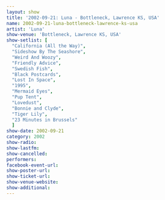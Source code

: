 ```yaml
---
layout: show
title: '2002-09-21: Luna - Bottleneck, Lawrence KS, USA'
name: 2002-09-21-luna-bottleneck-lawrence-ks-usa
artist: 'Luna'
show-venue: 'Bottleneck, Lawrence KS, USA'
show-setlist: [
  "California (All the Way)",
  "Sideshow By The Seashore",
  "Weird And Woozy",
  "Friendly Advice",
  "Swedish Fish",
  "Black Postcards",
  "Lost In Space",
  "1995",
  "Mermaid Eyes",
  "Pup Tent",
  "Lovedust",
  "Bonnie and Clyde",
  "Tiger Lily",
  "23 Minutes in Brussels"
  ]
show-date: 2002-09-21
category: 2002
show-radio: 
show-lastfm: 
show-cancelled: 
performers: 
facebook-event-url: 
show-poster-url: 
show-ticket-url: 
show-venue-website: 
show-additional: 
---
```



